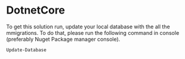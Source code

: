 # DotnetCore

To get this solution run, update your local database with the all the mmigrations. To do that, please run the following command in console (preferably Nuget Package manager console).

```console
Update-Database
```

